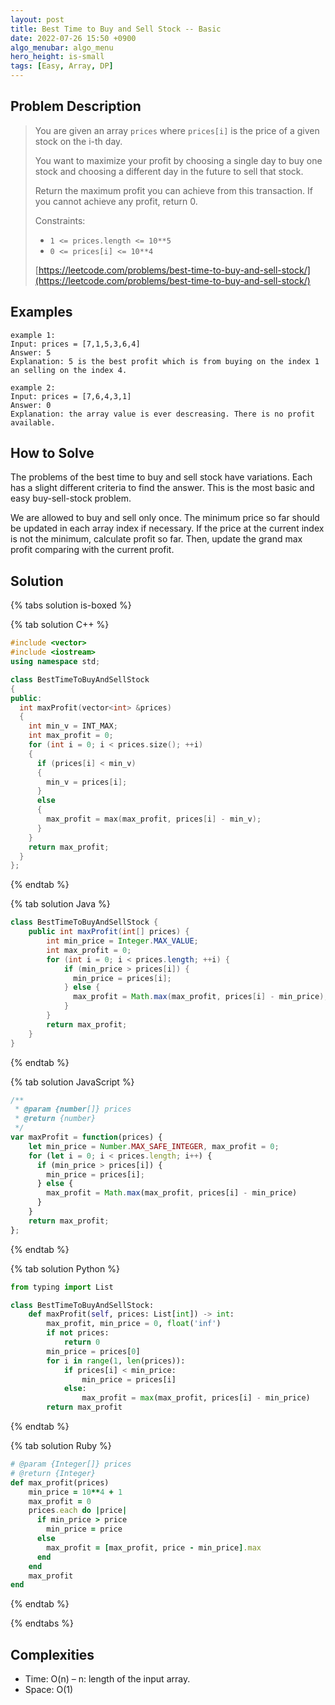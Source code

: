 ```yaml
---
layout: post
title: Best Time to Buy and Sell Stock -- Basic
date: 2022-07-26 15:50 +0900
algo_menubar: algo_menu
hero_height: is-small
tags: [Easy, Array, DP]
---
```


## Problem Description
> You are given an array `prices` where `prices[i]` is the price of a given stock on the i-th day.
>
> You want to maximize your profit by choosing a single day to buy one stock and choosing a different day
> in the future to sell that stock.
>
> Return the maximum profit you can achieve from this transaction. If you cannot achieve any profit, return 0.
>
>
> Constraints:
> - `1 <= prices.length <= 10**5`
> - `0 <= prices[i] <= 10**4`
>
> [https://leetcode.com/problems/best-time-to-buy-and-sell-stock/](https://leetcode.com/problems/best-time-to-buy-and-sell-stock/)

## Examples
```
example 1:
Input: prices = [7,1,5,3,6,4]
Answer: 5
Explanation: 5 is the best profit which is from buying on the index 1 an selling on the index 4.
```
```
example 2:
Input: prices = [7,6,4,3,1]
Answer: 0
Explanation: the array value is ever descreasing. There is no profit available.
```

## How to Solve
The problems of the best time to buy and sell stock have variations.
Each has a slight different criteria to find the answer.
This is the most basic and easy buy-sell-stock problem.

We are allowed to buy and sell only once.
The minimum price so far should be updated in each array index if necessary.
If the price at the current index is not the minimum, calculate profit so far.
Then, update the grand max profit comparing with the current profit.

## Solution

{% tabs solution is-boxed %}

{% tab solution C++ %}
```cpp
#include <vector>
#include <iostream>
using namespace std;

class BestTimeToBuyAndSellStock
{
public:
  int maxProfit(vector<int> &prices)
  {
    int min_v = INT_MAX;
    int max_profit = 0;
    for (int i = 0; i < prices.size(); ++i)
    {
      if (prices[i] < min_v)
      {
        min_v = prices[i];
      }
      else
      {
        max_profit = max(max_profit, prices[i] - min_v);
      }
    }
    return max_profit;
  }
};
```
{% endtab %}

{% tab solution Java %}
```java
class BestTimeToBuyAndSellStock {
    public int maxProfit(int[] prices) {
        int min_price = Integer.MAX_VALUE;
        int max_profit = 0;
        for (int i = 0; i < prices.length; ++i) {
            if (min_price > prices[i]) {
              min_price = prices[i];
            } else {
              max_profit = Math.max(max_profit, prices[i] - min_price);
            }
        }
        return max_profit;
    }
}
```
{% endtab %}

{% tab solution JavaScript %}
```js
/**
 * @param {number[]} prices
 * @return {number}
 */
var maxProfit = function(prices) {
    let min_price = Number.MAX_SAFE_INTEGER, max_profit = 0;
    for (let i = 0; i < prices.length; i++) {
      if (min_price > prices[i]) {
        min_price = prices[i];
      } else {
        max_profit = Math.max(max_profit, prices[i] - min_price)
      }
    }
    return max_profit;
};
```
{% endtab %}

{% tab solution Python %}
```python
from typing import List

class BestTimeToBuyAndSellStock:
    def maxProfit(self, prices: List[int]) -> int:
        max_profit, min_price = 0, float('inf')
        if not prices:
            return 0
        min_price = prices[0]
        for i in range(1, len(prices)):
            if prices[i] < min_price:
                min_price = prices[i]
            else:
                max_profit = max(max_profit, prices[i] - min_price)
        return max_profit
```
{% endtab %}

{% tab solution Ruby %}
```ruby
# @param {Integer[]} prices
# @return {Integer}
def max_profit(prices)
    min_price = 10**4 + 1
    max_profit = 0
    prices.each do |price|
      if min_price > price
        min_price = price
      else
        max_profit = [max_profit, price - min_price].max
      end
    end
    max_profit
end
```
{% endtab %}

{% endtabs %}


## Complexities
- Time: O(n) – n: length of the input array.
- Space: O(1)
